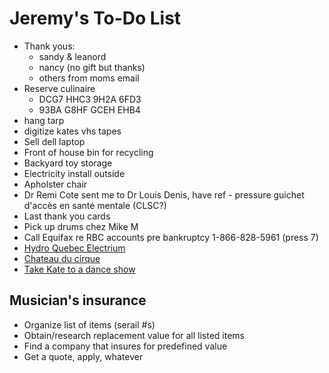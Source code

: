 # Jeremy's To-Do List

- Thank yous:
  - sandy & leanord
  - nancy (no gift but thanks)
  - others from moms email
- Reserve culinaire
  - DCG7 HHC3 9H2A 6FD3
  - 93BA G8HF GCEH EHB4
- hang tarp
- digitize kates vhs tapes
- Sell dell laptop
- Front of house bin for recycling
- Backyard toy storage
- Electricity install outside
- Apholster chair
- Dr Remi Cote sent me to Dr Louis Denis, have ref - pressure guichet d'accès en santé mentale (CLSC?)
- Last thank you cards
- Pick up drums chez Mike M
- Call Equifax re RBC accounts pre bankruptcy 1-866-828-5961 (press 7)
- [Hydro Quebec Electrium](http://www.hydroquebec.com/visit/monteregie/electrium.html)
- [Chateau du cirque](https://www.chateau-cirque.com/)
- [Take Kate to a dance show](https://www.quebecdanse.org/)

## Musician's insurance

- Organize list of items (serail #s)
- Obtain/research replacement value for all listed items
- Find a company that insures for predefined value
- Get a quote, apply, whatever
